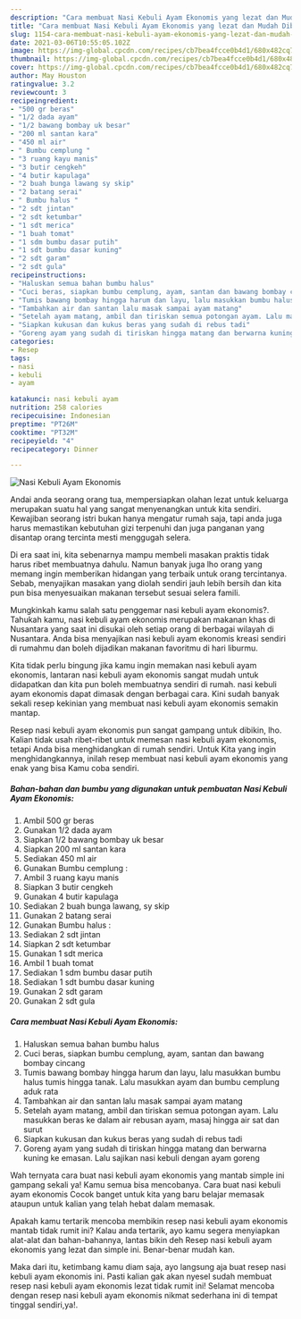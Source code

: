 ```yaml
---
description: "Cara membuat Nasi Kebuli Ayam Ekonomis yang lezat dan Mudah Dibuat"
title: "Cara membuat Nasi Kebuli Ayam Ekonomis yang lezat dan Mudah Dibuat"
slug: 1154-cara-membuat-nasi-kebuli-ayam-ekonomis-yang-lezat-dan-mudah-dibuat
date: 2021-03-06T10:55:05.102Z
image: https://img-global.cpcdn.com/recipes/cb7bea4fcce0b4d1/680x482cq70/nasi-kebuli-ayam-ekonomis-foto-resep-utama.jpg
thumbnail: https://img-global.cpcdn.com/recipes/cb7bea4fcce0b4d1/680x482cq70/nasi-kebuli-ayam-ekonomis-foto-resep-utama.jpg
cover: https://img-global.cpcdn.com/recipes/cb7bea4fcce0b4d1/680x482cq70/nasi-kebuli-ayam-ekonomis-foto-resep-utama.jpg
author: May Houston
ratingvalue: 3.2
reviewcount: 3
recipeingredient:
- "500 gr beras"
- "1/2 dada ayam"
- "1/2 bawang bombay uk besar"
- "200 ml santan kara"
- "450 ml air"
- " Bumbu cemplung "
- "3 ruang kayu manis"
- "3 butir cengkeh"
- "4 butir kapulaga"
- "2 buah bunga lawang sy skip"
- "2 batang serai"
- " Bumbu halus "
- "2 sdt jintan"
- "2 sdt ketumbar"
- "1 sdt merica"
- "1 buah tomat"
- "1 sdm bumbu dasar putih"
- "1 sdt bumbu dasar kuning"
- "2 sdt garam"
- "2 sdt gula"
recipeinstructions:
- "Haluskan semua bahan bumbu halus"
- "Cuci beras, siapkan bumbu cemplung, ayam, santan dan bawang bombay cincang"
- "Tumis bawang bombay hingga harum dan layu, lalu masukkan bumbu halus tumis hingga tanak. Lalu masukkan ayam dan bumbu cemplung aduk rata"
- "Tambahkan air dan santan lalu masak sampai ayam matang"
- "Setelah ayam matang, ambil dan tiriskan semua potongan ayam. Lalu masukkan beras ke dalam air rebusan ayam, masaj hingga air sat dan surut"
- "Siapkan kukusan dan kukus beras yang sudah di rebus tadi"
- "Goreng ayam yang sudah di tiriskan hingga matang dan berwarna kuning ke emasan. Lalu sajikan nasi kebuli dengan ayam goreng"
categories:
- Resep
tags:
- nasi
- kebuli
- ayam

katakunci: nasi kebuli ayam 
nutrition: 258 calories
recipecuisine: Indonesian
preptime: "PT26M"
cooktime: "PT32M"
recipeyield: "4"
recipecategory: Dinner

---
```



![Nasi Kebuli Ayam Ekonomis](https://img-global.cpcdn.com/recipes/cb7bea4fcce0b4d1/680x482cq70/nasi-kebuli-ayam-ekonomis-foto-resep-utama.jpg)

Andai anda seorang orang tua, mempersiapkan olahan lezat untuk keluarga merupakan suatu hal yang sangat menyenangkan untuk kita sendiri. Kewajiban seorang istri bukan hanya mengatur rumah saja, tapi anda juga harus memastikan kebutuhan gizi terpenuhi dan juga panganan yang disantap orang tercinta mesti menggugah selera.

Di era  saat ini, kita sebenarnya mampu membeli masakan praktis tidak harus ribet membuatnya dahulu. Namun banyak juga lho orang yang memang ingin memberikan hidangan yang terbaik untuk orang tercintanya. Sebab, menyajikan masakan yang diolah sendiri jauh lebih bersih dan kita pun bisa menyesuaikan makanan tersebut sesuai selera famili. 



Mungkinkah kamu salah satu penggemar nasi kebuli ayam ekonomis?. Tahukah kamu, nasi kebuli ayam ekonomis merupakan makanan khas di Nusantara yang saat ini disukai oleh setiap orang di berbagai wilayah di Nusantara. Anda bisa menyajikan nasi kebuli ayam ekonomis kreasi sendiri di rumahmu dan boleh dijadikan makanan favoritmu di hari liburmu.

Kita tidak perlu bingung jika kamu ingin memakan nasi kebuli ayam ekonomis, lantaran nasi kebuli ayam ekonomis sangat mudah untuk didapatkan dan kita pun boleh membuatnya sendiri di rumah. nasi kebuli ayam ekonomis dapat dimasak dengan berbagai cara. Kini sudah banyak sekali resep kekinian yang membuat nasi kebuli ayam ekonomis semakin mantap.

Resep nasi kebuli ayam ekonomis pun sangat gampang untuk dibikin, lho. Kalian tidak usah ribet-ribet untuk memesan nasi kebuli ayam ekonomis, tetapi Anda bisa menghidangkan di rumah sendiri. Untuk Kita yang ingin menghidangkannya, inilah resep membuat nasi kebuli ayam ekonomis yang enak yang bisa Kamu coba sendiri.

<!--inarticleads1-->

##### Bahan-bahan dan bumbu yang digunakan untuk pembuatan Nasi Kebuli Ayam Ekonomis:

1. Ambil 500 gr beras
1. Gunakan 1/2 dada ayam
1. Siapkan 1/2 bawang bombay uk besar
1. Siapkan 200 ml santan kara
1. Sediakan 450 ml air
1. Gunakan  Bumbu cemplung :
1. Ambil 3 ruang kayu manis
1. Siapkan 3 butir cengkeh
1. Gunakan 4 butir kapulaga
1. Sediakan 2 buah bunga lawang, sy skip
1. Gunakan 2 batang serai
1. Gunakan  Bumbu halus :
1. Sediakan 2 sdt jintan
1. Siapkan 2 sdt ketumbar
1. Gunakan 1 sdt merica
1. Ambil 1 buah tomat
1. Sediakan 1 sdm bumbu dasar putih
1. Sediakan 1 sdt bumbu dasar kuning
1. Gunakan 2 sdt garam
1. Gunakan 2 sdt gula




<!--inarticleads2-->

##### Cara membuat Nasi Kebuli Ayam Ekonomis:

1. Haluskan semua bahan bumbu halus
1. Cuci beras, siapkan bumbu cemplung, ayam, santan dan bawang bombay cincang
1. Tumis bawang bombay hingga harum dan layu, lalu masukkan bumbu halus tumis hingga tanak. Lalu masukkan ayam dan bumbu cemplung aduk rata
1. Tambahkan air dan santan lalu masak sampai ayam matang
1. Setelah ayam matang, ambil dan tiriskan semua potongan ayam. Lalu masukkan beras ke dalam air rebusan ayam, masaj hingga air sat dan surut
1. Siapkan kukusan dan kukus beras yang sudah di rebus tadi
1. Goreng ayam yang sudah di tiriskan hingga matang dan berwarna kuning ke emasan. Lalu sajikan nasi kebuli dengan ayam goreng




Wah ternyata cara buat nasi kebuli ayam ekonomis yang mantab simple ini gampang sekali ya! Kamu semua bisa mencobanya. Cara buat nasi kebuli ayam ekonomis Cocok banget untuk kita yang baru belajar memasak ataupun untuk kalian yang telah hebat dalam memasak.

Apakah kamu tertarik mencoba membikin resep nasi kebuli ayam ekonomis mantab tidak rumit ini? Kalau anda tertarik, ayo kamu segera menyiapkan alat-alat dan bahan-bahannya, lantas bikin deh Resep nasi kebuli ayam ekonomis yang lezat dan simple ini. Benar-benar mudah kan. 

Maka dari itu, ketimbang kamu diam saja, ayo langsung aja buat resep nasi kebuli ayam ekonomis ini. Pasti kalian gak akan nyesel sudah membuat resep nasi kebuli ayam ekonomis lezat tidak rumit ini! Selamat mencoba dengan resep nasi kebuli ayam ekonomis nikmat sederhana ini di tempat tinggal sendiri,ya!.

